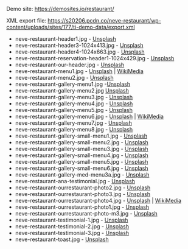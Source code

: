 Demo site: https://demosites.io/restaurant/

XML export file: https://s20206.pcdn.co/neve-restaurant/wp-content/uploads/sites/177/ti-demo-data/export.xml

* neve-restaurant-header1.jpg - [Unsplash](https://unsplash.com/photos/en4qp-aK1h4)
* neve-restaurant-header3-1024x413.jpg - [Unsplash](https://unsplash.com/photos/LIJujhJviMI)
* neve-restaurant-header4-1024x663.jpg - [Unsplash](https://unsplash.com/photos/R1_0gSXks5Y)
* neve-restaurant-reservation-header1-1024x429.jpg - [Unsplash](https://unsplash.com/photos/I79Pgmhmy5M)
* neve-restaurant-our-header.jpg - [Unsplash](https://unsplash.com/photos/klXhDG8Roj4)
* neve-restaurant-menu1.jpg - [Unsplash](https://unsplash.com/photos/ddZYOtZUnBk) | [WikiMedia](https://commons.wikimedia.org/wiki/File:Plate_of_Pasta_(Unsplash).jpg)
* neve-restaurant-menu2.jpg - [Unsplash](https://unsplash.com/photos/0VRwj7rYnQI)
* neve-restaurant-gallery-menu1.jpg -[Unsplash](https://unsplash.com/photos/iwWJFIlnDm4)
* neve-restaurant-gallery-menu2.jpg [Unsplash](https://unsplash.com/photos/YaiY50wzWzI)
* neve-restaurant-gallery-menu3.jpg - [Unsplash](https://unsplash.com/photos/uj137VD3-r8)
* neve-restaurant-gallery-menu4.jpg - [Unsplash](https://unsplash.com/photos/R1_0gSXks5Y)
* neve-restaurant-gallery-menu5.jpg - [Unsplash](https://unsplash.com/photos/en4qp-aK1h4)
* neve-restaurant-gallery-menu6.jpg - [Unsplash](https://unsplash.com/photos/ddZYOtZUnBk) | [WikiMedia](https://commons.wikimedia.org/wiki/File:Plate_of_Pasta_(Unsplash).jpg)
* neve-restaurant-gallery-menu7.jpg - [Unsplash](https://unsplash.com/photos/LIJujhJviMI)
* neve-restaurant-gallery-menu8.jpg - [Unsplash](https://unsplash.com/photos/pjGnlZTtQ-Y)
* neve-restaurant-gallery-small-menu1.jpg - [Unsplash](https://unsplash.com/photos/uj137VD3-r8)
* neve-restaurant-gallery-small-menu2.jpg - [Unsplash](https://unsplash.com/photos/YaiY50wzWzI)
* neve-restaurant-gallery-small-menu3.jpg - [Unsplash](https://unsplash.com/photos/en4qp-aK1h4)
* neve-restaurant-gallery-small-menu4.jpg - [Unsplash](https://unsplash.com/photos/lcZ9NxhOSlo)
* neve-restaurant-gallery-small-menu5.jpg - [Unsplash](https://unsplash.com/photos/hTR1XPtTo_k)
* neve-restaurant-gallery-small-menu6.jpg - [Unsplash](https://unsplash.com/photos/vzX2rgUbQXM)
* neve-restaurant-gallery-med-menu3a.jpg - [Unsplash](https://unsplash.com/photos/Gdi8wDpQeg4)
* neve-restaurant-ana-testimonial.jpg - [Unsplash](https://unsplash.com/photos/SSP4KZS8i4M)
* neve-restaurant-ourrestaurant-photo2.jpg - [Unsplash](https://unsplash.com/photos/YaiY50wzWzI)
* neve-restaurant-ourrestaurant-photo3.jpg - [Unsplash](https://unsplash.com/photos/en4qp-aK1h4)
* neve-restaurant-ourrestaurant-photo4.jpg - [Unsplash](https://unsplash.com/photos/ddZYOtZUnBk) | [WikiMedia](https://commons.wikimedia.org/wiki/File:Plate_of_Pasta_(Unsplash).jpg)
* neve-restaurant-ourrestaurant-photo1.jpg - [Unsplash](https://unsplash.com/photos/u13IpYtZ9I8)
* neve-restaurant-ourrestaurant-photo-m3.jpg - [Unsplash](https://unsplash.com/photos/8WbeydChgQA)
* neve-restaurant-testimonial-1.jpg - [Unsplash](https://unsplash.com/photos/XhMSz5I1kn8)
* neve-restaurant-testimonial-2.jpg - [Unsplash](https://unsplash.com/photos/SSP4KZS8i4M)
* neve-restaurant-testimonial-3.jpg - [Unsplash](https://unsplash.com/photos/2guarBycJJQ)
* neve-restaurant-toast.jpg - [Unsplash](https://unsplash.com/photos/ULHxWq8reao)

